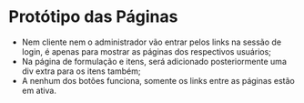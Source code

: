 <h1>Protótipo das Páginas</h1>
<ul>
  <li>
    Nem cliente nem o administrador vão entrar pelos links na sessão de login, é apenas para mostrar as páginas dos respectivos usuários;
  </li>
  <li>
    Na página de formulação e itens, será adicionado posteriormente uma div extra para os itens também;
  </li>
  <li>
    A nenhum dos botões funciona, somente os links entre as páginas estão em ativa.
  </li>
</ul>
